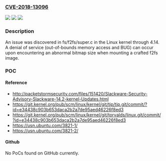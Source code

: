 ### [CVE-2018-13096](https://cve.mitre.org/cgi-bin/cvename.cgi?name=CVE-2018-13096)
![](https://img.shields.io/static/v1?label=Product&message=n%2Fa&color=blue)
![](https://img.shields.io/static/v1?label=Version&message=n%2Fa&color=blue)
![](https://img.shields.io/static/v1?label=Vulnerability&message=n%2Fa&color=brighgreen)

### Description

An issue was discovered in fs/f2fs/super.c in the Linux kernel through 4.14. A denial of service (out-of-bounds memory access and BUG) can occur upon encountering an abnormal bitmap size when mounting a crafted f2fs image.

### POC

#### Reference
- http://packetstormsecurity.com/files/151420/Slackware-Security-Advisory-Slackware-14.2-kernel-Updates.html
- https://git.kernel.org/pub/scm/linux/kernel/git/tip/tip.git/commit/?id=e34438c903b653daca2b2a7de95aed46226f8ed3
- https://git.kernel.org/pub/scm/linux/kernel/git/torvalds/linux.git/commit/?id=e34438c903b653daca2b2a7de95aed46226f8ed3
- https://usn.ubuntu.com/3821-1/
- https://usn.ubuntu.com/3821-2/

#### Github
No PoCs found on GitHub currently.


